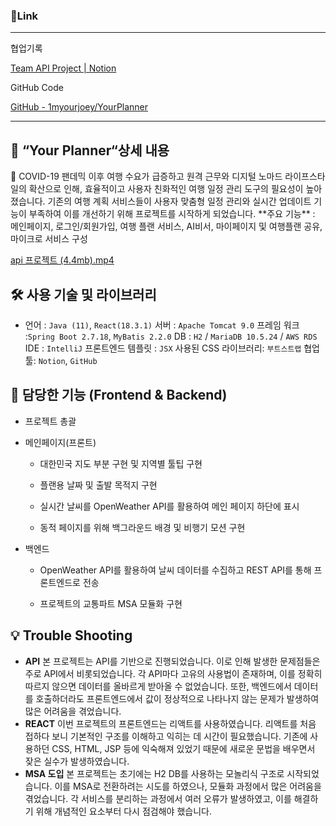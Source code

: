 ### 🔗Link

---

협업기록

[Team API Project | Notion](https://midnight-traffic-dac.notion.site/Team-API-Project-0699a0511fd94638942adcfbb1b40314?pvs=4)

GitHub Code

[GitHub - 1myourjoey/YourPlanner](https://github.com/1myourjoey/YourPlanner)

---

## 📖 “Your Planner“상세 내용

<aside>
🛫 COVID-19 팬데믹 이후 여행 수요가 급증하고 원격 근무와 디지털 노마드 라이프스타일의 확산으로 인해, 효율적이고 사용자 친화적인 여행 일정 관리 도구의 필요성이 높아졌습니다. 기존의 여행 계획 서비스들이 사용자 맞춤형 일정 관리와 실시간 업데이트 기능이 부족하여 이를 개선하기 위해 프로젝트를 시작하게 되었습니다.
**주요 기능** : 메인페이지, 로그인/회원가입, 여행 플랜 서비스, AI비서, 마이페이지 및 여행플랜 공유, 마이크로 서비스 구성

</aside>

[api 프로젝트 (4.4mb).mp4](https://prod-files-secure.s3.us-west-2.amazonaws.com/db257cdd-fce2-46bc-a699-339a83e26b37/3579374c-0785-4435-8198-6c3826f0fb31/api_%ED%94%84%EB%A1%9C%EC%A0%9D%ED%8A%B8_(4.4mb).mp4)

## 🛠️ 사용 기술 및 라이브러리

- 언어 : `Java (11)`, `React(18.3.1)`
서버 : `Apache Tomcat 9.0`
프레임 워크 :`Spring Boot 2.7.18`, `MyBatis 2.2.0`
DB : `H2` / `MariaDB 10.5.24`  / `AWS RDS`
IDE : `IntelliJ`
프론트엔드 템플릿 : `JSX`
사용된 CSS 라이브러리: `부트스트랩`
협업 툴: `Notion`, `GitHub`

## 📱 담당한 기능 (Frontend & Backend)

- 프로젝트 총괄
- 메인페이지(프론트)
    
    - 대한민국 지도 부분 구현 및 지역별 툴팁 구현
    
    - 플랜용 날짜 및 출발 목적지 구현
    
    - 실시간 날씨를 OpenWeather API를 활용하여 메인 페이지 하단에 표시
    
    - 동적 페이지를 위해 백그라운드 배경 및 비행기 모션 구현
    
- 백엔드
    
    - OpenWeather API를 활용하여 날씨 데이터를 수집하고 REST API를 통해 프론트엔드로 전송
    
    - 프로젝트의 교통파트 MSA 모듈화 구현
    

## 💡 Trouble Shooting

- **API** 
본 프로젝트는 API를 기반으로 진행되었습니다. 이로 인해 발생한 문제점들은 주로 API에서 비롯되었습니다. 각 API마다 고유의 사용법이 존재하며, 이를 정확히 따르지 않으면 데이터를 올바르게 받아올 수 없었습니다. 또한, 백엔드에서 데이터를 호출하더라도 프론트엔드에서 값이 정상적으로 나타나지 않는 문제가 발생하여 많은 어려움을 겪었습니다.
- **REACT**
이번 프로젝트의 프론트엔드는 리액트를 사용하였습니다. 리액트를 처음 접하다 보니 기본적인 구조를 이해하고 익히는 데 시간이 필요했습니다. 기존에 사용하던 CSS, HTML, JSP 등에 익숙해져 있었기 때문에 새로운 문법을 배우면서 잦은 실수가 발생하였습니다.
- **MSA 도입**
본 프로젝트는 초기에는 H2 DB를 사용하는 모놀리식 구조로 시작되었습니다. 이를 MSA로 전환하려는 시도를 하였으나, 모듈화 과정에서 많은 어려움을 겪었습니다. 각 서비스를 분리하는 과정에서 여러 오류가 발생하였고, 이를 해결하기 위해 개념적인 요소부터 다시 점검해야 했습니다.
